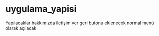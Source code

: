 # uygulama_yapisi
Yapılacaklar hakkımızda iletişim ver geri butonu eklenecek normal menü olarak açılacak
